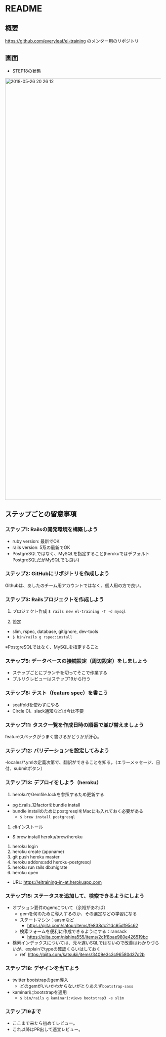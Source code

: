 # README

## 概要
https://github.com/everyleaf/el-training
のメンター用のリポジトリ

## 画面
- STEP18の状態
<img width="1365" alt="2018-05-26 20 26 12" src="https://user-images.githubusercontent.com/745130/40575621-33fc2aaa-6123-11e8-8c52-8c69a6c48013.png">

## ステップごとの留意事項

### ステップ1: Railsの開発環境を構築しよう
- ruby version: 最新でOK
- rails version: 5系の最新でOK
- PostgreSQLではなく、MySQLを指定すること(herokuではデフォルトPostgreSQLだがMySQLでも良い)

### ステップ2: GitHubにリポジトリを作成しよう
Githubは、あしたのチーム用アカウントではなく、個人用の方で良い。

### ステップ3: Railsプロジェクトを作成しよう
1. プロジェクト作成
```$ rails new el-training -T -d mysql```

2. 設定
- slim, rspec, database, gitignore, dev-tools
- ```$ bin/rails g rspec:install```

※PostgreSQLではなく、MySQLを指定すること

### ステップ5: データベースの接続設定（周辺設定）をしましょう
- ステップごとにブランチを切ってそこで作業する
- プルリクレビューはステップ19から行う

### ステップ8: テスト（feature spec）を書こう
- scaffoldを使わずにやる
- Circle CI、slack通知などは今は不要

### ステップ11: タスク一覧を作成日時の順番で並び替えましょう
featureスペックがうまく書けるかどうかが肝心。

### ステップ12: バリデーションを設定してみよう
-locales/*.ymlの定義次第で、翻訳ができることを知る。（エラーメッセージ、日付、submitボタン）

### ステップ13: デプロイをしよう（heroku）
1. herokuでGemfile.lockを参照するため更新する
  - pgとrails_12factorをbundle install
  - bundle installのためにpostgresqlをMacにも入れておく必要がある
    - ```$ brew install postgresql```
1. cliインストール
  - $ brew install heroku/brew/heroku
1. heroku login
1. heroku create (appname)
1. git push heroku master
1. heroku addons:add heroku-postgresql
1. heroku run rails db:migrate
1. heroku open

- URL: https://eltraining-in-at.herokuapp.com

### ステップ15: ステータスを追加して、検索できるようにしよう
- オプション要件のgemについて（余裕があれば）
  - gemを何のために導入するのか、その選定などの学習になる
  - ステートマシン：aasmなど
    - https://qiita.com/satour/items/fe838dc21dc95df95c62
  - 検索フォームを便利に作成できるようにする：ransack
    - https://qiita.com/nishina555/items/2c1f8bae980e426519bc
- 検索インデックスについては、元々遅いSQLではないので改善はわかりづらいが、explainでtypeの確認くらいはしておく
  - ref. https://qiita.com/katsukii/items/3409e3c3c96580d37c2b

### ステップ18: デザインを当てよう
- twitter bootstrapのgem導入
  - どのgemがいいかわからないがとりあえず```bootstrap-sass```
- kaminariにbootstrapを適用
  - ```$ bin/rails g kaminari:views bootstrap3 -e slim```

### ステップ19まで
- ここまで来たら初めてレビュー。
- これ以降はPR出して適宜レビュー。


